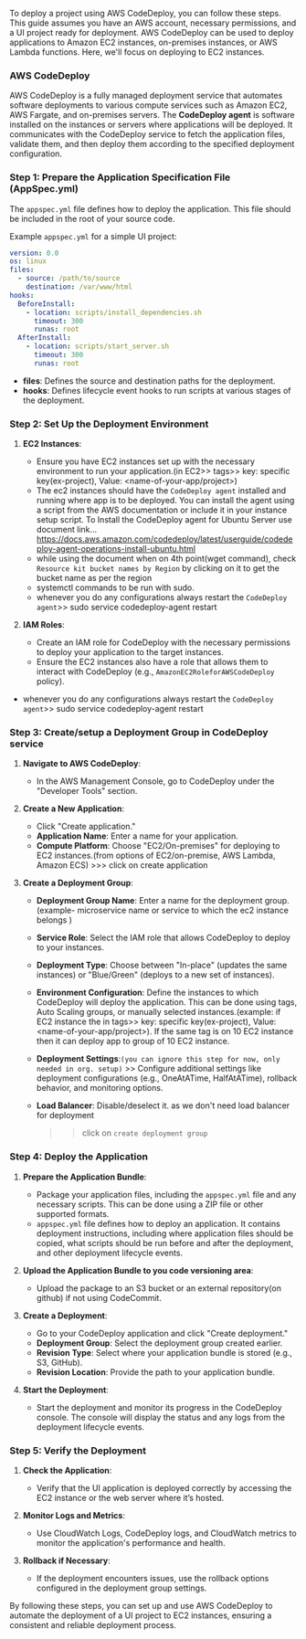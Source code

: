 To deploy a project using AWS CodeDeploy, you can follow these steps. This guide assumes you have an AWS account, necessary permissions, and a UI project ready for deployment. AWS CodeDeploy can be used to deploy applications to Amazon EC2 instances, on-premises instances, or AWS Lambda functions. Here, we'll focus on deploying to EC2 instances.


### AWS CodeDeploy
AWS CodeDeploy is a fully managed deployment service that automates software deployments to various compute services such as Amazon EC2, AWS Fargate, and on-premises servers. The **CodeDeploy agent** is software installed on the instances or servers where applications will be deployed. It communicates with the CodeDeploy service to fetch the application files, validate them, and then deploy them according to the specified deployment configuration.


### Step 1: Prepare the Application Specification File (AppSpec.yml)

The `appspec.yml` file defines how to deploy the application. This file should be included in the root of your source code.

Example `appspec.yml` for a simple UI project:

```yaml
version: 0.0
os: linux
files:
  - source: /path/to/source
    destination: /var/www/html
hooks:
  BeforeInstall:
    - location: scripts/install_dependencies.sh
      timeout: 300
      runas: root
  AfterInstall:
    - location: scripts/start_server.sh
      timeout: 300
      runas: root
```

- **files**: Defines the source and destination paths for the deployment.
- **hooks**: Defines lifecycle event hooks to run scripts at various stages of the deployment.

### Step 2: Set Up the Deployment Environment

1. **EC2 Instances**:
   - Ensure you have EC2 instances set up with the necessary environment to run your application.(in EC2>> tags>> key: specific key(ex-project), Value: <name-of-your-app/project>)
   - The ec2 instances should have the `CodeDeploy agent` installed and running where app is to be deployed. You can install the agent using a script from the AWS documentation or include it in your instance setup script. To Install the CodeDeploy agent for Ubuntu Server use document link...  https://docs.aws.amazon.com/codedeploy/latest/userguide/codedeploy-agent-operations-install-ubuntu.html
    - while using the document when on 4th point(wget command), check  `Resource kit bucket names by Region` by clicking on it to get the bucket name as per the region 
    - systemctl commands to be run with sudo.
    - whenever you do any configurations always restart the  `CodeDeploy agent`>> sudo service codedeploy-agent restart

2. **IAM Roles**:
   - Create an IAM role for CodeDeploy with the necessary permissions to deploy your application to the target instances.
   - Ensure the EC2 instances also have a role that allows them to interact with CodeDeploy (e.g., `AmazonEC2RoleforAWSCodeDeploy` policy).
- whenever you do any configurations always restart the  `CodeDeploy agent`>> sudo service codedeploy-agent restart

### Step 3: Create/setup a Deployment Group in CodeDeploy service

1. **Navigate to AWS CodeDeploy**:
   - In the AWS Management Console, go to CodeDeploy under the "Developer Tools" section.

2. **Create a New Application**:
   - Click "Create application."
   - **Application Name**: Enter a name for your application.
   - **Compute Platform**: Choose "EC2/On-premises" for deploying to EC2 instances.(from options of EC2/on-premise, AWS Lambda, Amazon ECS)  >>> click on create application

3. **Create a Deployment Group**:
   - **Deployment Group Name**: Enter a name for the deployment group.(example- microservice name or service to which the ec2 instance belongs )
   - **Service Role**: Select the IAM role that allows CodeDeploy to deploy to your instances.
   - **Deployment Type**: Choose between "In-place" (updates the same instances) or "Blue/Green" (deploys to a new set of instances).
   - **Environment Configuration**: Define the instances to which CodeDeploy will deploy the application. This can be done using tags, Auto Scaling groups, or manually selected instances.(example: if EC2 instance the in tags>> key: specific key(ex-project), Value: <name-of-your-app/project>). If the same tag is on 10 EC2 instance then it can deploy app to group of 10 EC2 instance.
   - **Deployment Settings**:`(you can ignore this step for now, only needed in org. setup)` >> Configure additional settings like deployment configurations (e.g., OneAtATime, HalfAtATime), rollback behavior, and monitoring options.
   - **Load Balancer**: Disable/deselect it. as we don't need load balancer for deployment
    
     >> click on `create deployment group`

### Step 4: Deploy the Application

1. **Prepare the Application Bundle**:
   - Package your application files, including the `appspec.yml` file and any necessary scripts. This can be done using a ZIP file or other supported formats.
   - `appspec.yml` file defines how to deploy an application. It contains deployment instructions, including where application files should be copied, what scripts should be run before and after the deployment, and other deployment lifecycle events.

2. **Upload the Application Bundle to you code versioning area**:
   - Upload the package to an S3 bucket or an external repository(on github) if not using CodeCommit.

3. **Create a Deployment**:
   - Go to your CodeDeploy application and click "Create deployment."
   - **Deployment Group**: Select the deployment group created earlier.
   - **Revision Type**: Select where your application bundle is stored (e.g., S3, GitHub).
   - **Revision Location**: Provide the path to your application bundle.

4. **Start the Deployment**:
   - Start the deployment and monitor its progress in the CodeDeploy console. The console will display the status and any logs from the deployment lifecycle events.

### Step 5: Verify the Deployment

1. **Check the Application**:
   - Verify that the UI application is deployed correctly by accessing the EC2 instance or the web server where it’s hosted.

2. **Monitor Logs and Metrics**:
   - Use CloudWatch Logs, CodeDeploy logs, and CloudWatch metrics to monitor the application's performance and health.

3. **Rollback if Necessary**:
   - If the deployment encounters issues, use the rollback options configured in the deployment group settings.

By following these steps, you can set up and use AWS CodeDeploy to automate the deployment of a UI project to EC2 instances, ensuring a consistent and reliable deployment process.